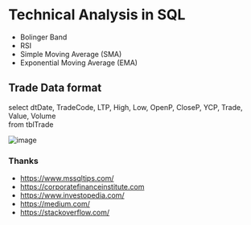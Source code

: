 # Technical Analysis in SQL

- Bolinger Band
- RSI
- Simple Moving Average (SMA)
- Exponential Moving Average (EMA)


## Trade Data format
select dtDate, TradeCode, LTP, High, Low, OpenP, CloseP, YCP, Trade, Value, Volume  
from tblTrade  
  
![image](https://raw.githubusercontent.com/fsd-ohidur/Technical-Analysis-In-SQL/main/tblTrade-Image.png)



### Thanks
- https://www.mssqltips.com/
- https://corporatefinanceinstitute.com
- https://www.investopedia.com/
- https://medium.com/
- https://stackoverflow.com/
